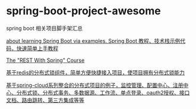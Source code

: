# spring-boot-project-awesome
spring boot 相关项目脚手架汇总

[about learning Spring Boot via examples. Spring Boot 教程、技术栈示例代码，快速简单上手教程](https://github.com/ityouknow/spring-boot-examples)

[The "REST With Spring" Course](https://github.com/eugenp/tutorials)

[基于redis的分布式锁组件，简单方便快捷接入项目，使项目拥有分布式锁能力](https://github.com/kekingcn/spring-boot-klock-starter)

[基于spring-cloud系列整合的分布式项目的例子，监控管理、配置中心、注册中心、分布式锁、分布式事务、多数据源、工作流、单点登录、oauth2授权、接口文档、路由跳转、第三方集成等等](https://github.com/daijiejay/daijie-example)

